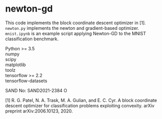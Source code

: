# newton-gd

This code implements the block coordinate descent optimizer in [1]. `newton.py` implements the newton and gradient-based optimizer. `mnist.ipynb` is an example script applying Newton-GD to the MNIST classification benchmark.

Python >= 3.5  
numpy  
scipy  
matplotlib  
toolz  
tensorflow >= 2.2  
tensorflow-datasets  

SAND No: SAND2021-2384 O

[1] R. G. Patel, N. A. Trask, M. A. Gulian, and E. C. Cyr. A block coordinate descent optimizer for classification problems exploiting convexity. arXiv preprint arXiv:2006.10123, 2020.
